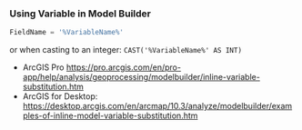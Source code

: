 ### Using Variable in Model Builder

```SQL
FieldName = '%VariableName%'
```

or when casting to an integer: ```CAST('%VariableName%' AS INT)```

- ArcGIS Pro https://pro.arcgis.com/en/pro-app/help/analysis/geoprocessing/modelbuilder/inline-variable-substitution.htm
- ArcGIS for Desktop: https://desktop.arcgis.com/en/arcmap/10.3/analyze/modelbuilder/examples-of-inline-model-variable-substitution.htm
